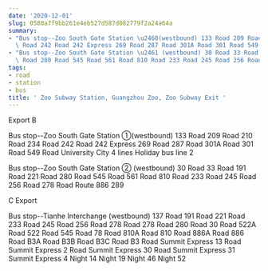 ```yaml
---
date: '2020-12-01'
slug: 0588a7f9bb261e4eb527d587d082779f2a24a64a
summary:
- "Bus stop--Zoo South Gate Station \u2460(westbound) 133 Road 209 Road 210 Road 234\
  \ Road 242 Road 242 Express 269 Road 287 Road 301A Road 301 Road 549 Road"
- "Bus stop--Zoo South Gate Station \u2461 (westbound) 30 Road 33 Road 191 Road 221\
  \ Road 280 Road 545 Road 561 Road 810 Road 233 Road 245 Road 256 Road 278 Road"
tags:
- road
- station
- bus
title: ' Zoo Subway Station, Guangzhou Zoo, Zoo Subway Exit '
---
```


 Export B

Bus stop--Zoo South Gate Station ①(westbound) 133 Road 209 Road 210 Road 234 Road 242 Road 242 Express 269 Road 287 Road 301A Road 301 Road 549 Road
University City 4 lines Holiday bus line 2

Bus stop--Zoo South Gate Station ② (westbound) 30 Road 33 Road 191 Road 221 Road 280 Road 545 Road 561 Road 810 Road 233 Road 245 Road 256 Road 278 Road
Route 886 289

C Export

Bus stop--Tianhe Interchange (westbound) 137 Road 191 Road 221 Road 233 Road 245 Road 256 Road 278 Road 278 Road 280 Road 30 Road 522A Road 522 Road
545 Road 78 Road 810A Road 810 Road 886A Road 886 Road B3A Road B3B Road B3C Road B3 Road Summit Express 13 Road Summit Express 2 Road Summit Express 30 Road
Summit Express 31 Summit Express 4 Night 14 Night 19 Night 46 Night 52

 
        